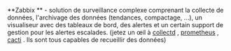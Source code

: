 

**Zabbix ** - solution de surveillance complexe comprenant la collecte de données, l'archivage des données (tendances, compactage, ...), un visualiseur avec des tableaux de bord, des alertes et un certain support de gestion pour les alertes escalades. (jetez un œil à [collectd](https://collectd.org/) , [prometheus](https://prometheus.io/) , [cacti](https://www.cacti.net/) . Ils sont tous capables de recueillir des données)